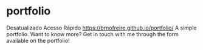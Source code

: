 # portfolio
Desatualizado
Acesso Rápido https://brnofreire.github.io/portfolio/
A simple portfolio. Want to know more? Get in touch with me through the form available on the portfolio!
